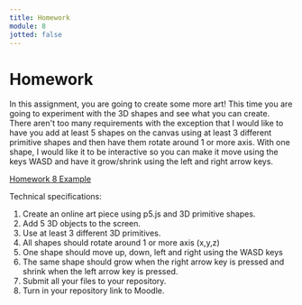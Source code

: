```yaml
---
title: Homework
module: 8
jotted: false
---
```


# Homework

In this assignment, you are going to create some more art! This time you are going to experiment with the 3D shapes and see what you can create. There aren't too many requirements with the exception that I would like to have you add at least 5 shapes on the canvas using at least 3 different primitive shapes and then have them rotate around 1 or more axis.  With one shape, I would like it to be interactive so you can make it move using the keys WASD and have it grow/shrink using the left and right arrow keys.

<a href="https://github.com/Montana-Media-Arts/220_CreativeCoding2-Spring2021-Samples/tree/main/Homework%208" target="_new">Homework 8 Example</a>

Technical specifications:

1. Create an online art piece using p5.js and 3D primitive shapes.
2. Add 5 3D objects to the screen.
3. Use at least 3 different 3D primitives.
4. All shapes should rotate around 1 or more axis (x,y,z)
5. One shape should move up, down, left and right using the WASD keys
6. The same shape should grow when the right arrow key is pressed and shrink when the left arrow key is pressed.
7. Submit all your files to your repository.
8. Turn in your repository link to Moodle.

